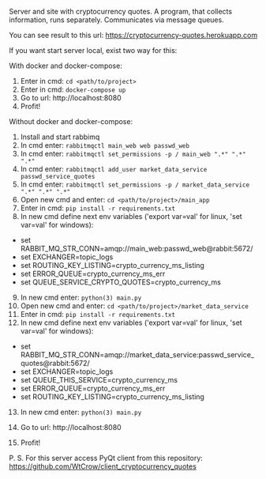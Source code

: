 Server and site with cryptocurrency quotes.
A program, that collects information, runs separately. Communicates via message queues.

You can see result to this url: https://cryptocurrency-quotes.herokuapp.com

If you want start server local, exist two way for this:

With docker and docker-compose:
1) Enter in cmd: `cd <path/to/project>`
2) Enter in cmd: `docker-compose up`
3) Go to url: http://localhost:8080
4) Profit!

Without docker and docker-compose:
1) Install and start rabbimq
2) In cmd enter: `rabbitmqctl main_web web passwd_web`
3) In cmd enter: `rabbitmqctl set_permissions -p / main_web ".*" ".*" ".*"`
4) In cmd enter: `rabbitmqctl add_user market_data_service passwd_service_quotes`
5) In cmd enter: `rabbitmqctl set_permissions -p / market_data_service ".*" ".*" ".*"`
6) Open new cmd and enter: `cd <path/to/project>/main_app`
7) Enter in cmd: `pip install -r requirements.txt`
8) In new cmd define next env variables ('export var=val' for linux, 'set var=val' for windows):
- set RABBIT_MQ_STR_CONN=amqp://main_web:passwd_web@rabbit:5672/
- set EXCHANGER=topic_logs
- set ROUTING_KEY_LISTING=crypto_currency_ms_listing
- set ERROR_QUEUE=crypto_currency_ms_err
- set QUEUE_SERVICE_CRYPTO_QUOTES=crypto_currency_ms
9) In new cmd enter: `python(3) main.py`
10) Open new cmd and enter: `cd <path/to/project>/market_data_service`
11) Enter in cmd: `pip install -r requirements.txt`
12) In new cmd define next env variables ('export var=val' for linux, 'set var=val' for windows):
- set RABBIT_MQ_STR_CONN=amqp://market_data_service:passwd_service_quotes@rabbit:5672/
- set EXCHANGER=topic_logs
- set QUEUE_THIS_SERVICE=crypto_currency_ms
- set ERROR_QUEUE=crypto_currency_ms_err
- set ROUTING_KEY_LISTING=crypto_currency_ms_listing
13) In new cmd enter: `python(3) main.py`

14) Go to url: http://localhost:8080
15) Profit!

P. S. For this server access PyQt client from this repository: https://github.com/WtCrow/client_cryptocurrency_quotes
